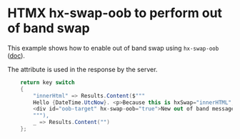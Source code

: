 # HTMX hx-swap-oob to perform out of band swap 

This example shows how to enable out of band swap using `hx-swap-oob` ([doc](https://htmx.org/docs/#oob_swaps)). 

The attribute is used in the response by the server. 

```csharp
    return key switch 
    {
        "innerHtml" => Results.Content($"""
        Hello {DateTime.UtcNow}. <p>Because this is hxSwap="innerHTML", you can keep clicking and the swap keeps working. Check the date. </p>
        <div id="oob-target" hx-swap-oob="true">New out of band message {DateTime.UtcNow}</div>
        """),
        _ => Results.Content("")
    };
```